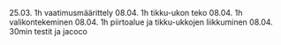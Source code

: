 25.03. 1h     vaatimusmäärittely
08.04. 1h     tikku-ukon teko
08.04. 1h     valikontekeminen
08.04. 1h     piirtoalue ja tikku-ukkojen liikkuminen
08.04. 30min  testit ja jacoco